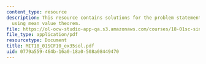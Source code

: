 ```yaml
---
content_type: resource
description: This resource contains solutions for the problem statements related to
  using mean value theorem.
file: https://ol-ocw-studio-app-qa.s3.amazonaws.com/courses/18-01sc-single-variable-calculus-fall-2010/0779a559464b16a018a0508a08449470_MIT18_01SCF10_ex35sol.pdf
file_type: application/pdf
resourcetype: Document
title: MIT18_01SCF10_ex35sol.pdf
uid: 0779a559-464b-16a0-18a0-508a08449470
---
```

